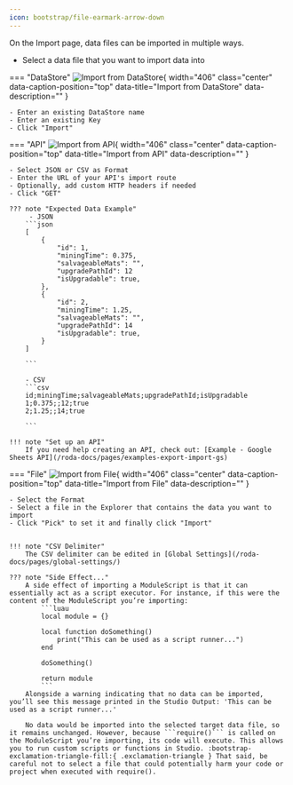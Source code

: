 ```yaml
---
icon: bootstrap/file-earmark-arrow-down
---
```


On the Import page, data files can be imported in multiple ways.

- Select a data file that you want to import data into

=== "DataStore"
    ![Import from DataStore](/roda-docs/img/import-datastore.gif){ width="406" class="center" data-caption-position="top" data-title="Import from DataStore" data-description="" }

    - Enter an existing DataStore name
    - Enter an existing Key
    - Click "Import"

=== "API"
    ![Import from API](/roda-docs/img/import-api.gif){ width="406" class="center" data-caption-position="top" data-title="Import from API" data-description="" }

    - Select JSON or CSV as Format
    - Enter the URL of your API's import route
    - Optionally, add custom HTTP headers if needed
    - Click "GET"

    ??? note "Expected Data Example"
         - JSON
        ```json
        [
            {
                "id": 1,
                "miningTime": 0.375,
                "salvageableMats": "",
                "upgradePathId": 12
                "isUpgradable": true,
            },
            {
                "id": 2,
                "miningTime": 1.25,
                "salvageableMats": "",
                "upgradePathId": 14
                "isUpgradable": true,
            }
        ]

        ```

        - CSV
        ```csv
        id;miningTime;salvageableMats;upgradePathId;isUpgradable
        1;0.375;;12;true
        2;1.25;;14;true

        ```
        
    !!! note "Set up an API"
        If you need help creating an API, check out: [Example - Google Sheets API](/roda-docs/pages/examples-export-import-gs)

=== "File"
    ![Import from File](/roda-docs/img/import-file.gif){ width="406" class="center" data-caption-position="top" data-title="Import from File" data-description="" }
    
    - Select the Format
    - Select a file in the Explorer that contains the data you want to import
    - Click "Pick" to set it and finally click "Import"
        
    
    !!! note "CSV Delimiter"
        The CSV delimiter can be edited in [Global Settings](/roda-docs/pages/global-settings/)
    
    ??? note "Side Effect..."
        A side effect of importing a ModuleScript is that it can essentially act as a script executor. For instance, if this were the content of the ModuleScript you’re importing:
            ```luau
            local module = {}

            local function doSomething()
                print("This can be used as a script runner...")
            end

            doSomething()

            return module
            ```
        Alongside a warning indicating that no data can be imported, you’ll see this message printed in the Studio Output: 'This can be used as a script runner...'

        No data would be imported into the selected target data file, so it remains unchanged. However, because ```require()``` is called on the ModuleScript you’re importing, its code will execute. This allows you to run custom scripts or functions in Studio. :bootstrap-exclamation-triangle-fill:{ .exclamation-triangle } That said, be careful not to select a file that could potentially harm your code or project when executed with require().